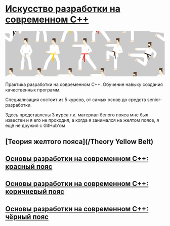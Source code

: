 # [Искусство разработки на современном С++](https://www.coursera.org/specializations/c-plus-plus-modern-development)

![alt-текст](img.jpg)

Практика разработки на современном С++. Обучение навыку создания качественных программ.

Специализация состоит из 5 курсов, от самых основ до средств senior-разработки.

Здесь представлены 3 курса т.к. материал белого пояса мне был известен и я его не проходил, а когда я занимался на желтом поясе, я ещё не дружил с GitHub'ом

## [Теория желтого пояса](/Theory Yellow Belt)

## [Основы разработки на современном С++: красный пояс](basics-of-c-plus-plus-development-red-belt-main/README.md) 

## [Основы разработки на современном С++: коричневый пояс](basics-of-c-plus-plus-development-brown-belt-main/README.md) 

## [Основы разработки на современном С++: чёрный пояс](basics-of-c-plus-plus-development-black-belt-main/README.md)
